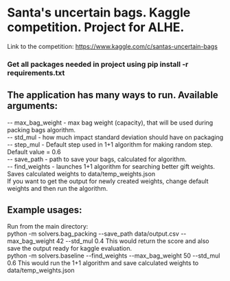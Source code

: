 # Santa's uncertain bags. Kaggle competition. Project for ALHE.
Link to the competition: https://www.kaggle.com/c/santas-uncertain-bags
### Get all packages needed in project using pip install -r requirements.txt

## The application has many ways to run. Available arguments:
\-- max_bag_weight - max bag weight (capacity), that will be used during packing bags algorithm. <br>
\-- std_mul - how much impact standard deviation should have on packaging <br>
\-- step_mul - Default step used in 1+1 algorithm for making random step. Default value = 0.6 <br>
\-- save_path - path to save your bags, calculated for algorithm. <br>
\-- find_weights - launches 1+1 algorithm for searching better gift weights. Saves calculated weights to data/temp_weights.json <br>
    If you want to get the output for newly created weights, change default weights and then run the algorithm. <br>
    
## Example usages:
Run from the main directory: <br>
python -m solvers.bag_packing --save_path data/output.csv --max_bag_weight 42 --std_mul 0.4
This would return the score and also save the output ready for kaggle evaluation.
<br>
python -m solvers.baseline --find_weights --max_bag_weight 50 --std_mul 0.6
This would run the 1+1 algorithm and save calculated weights to data/temp_weights.json
